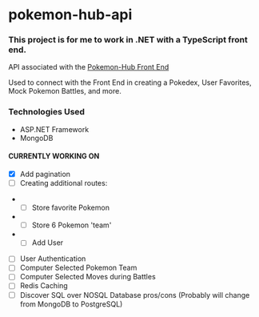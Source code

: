 # pokemon-hub-api
### This project is for me to work in .NET with a TypeScript front end. 
API associated with the [Pokemon-Hub Front End](https://github.com/kylegrabski/pokemon-hub) 

Used to connect with the Front End in creating a Pokedex, User Favorites, Mock Pokemon Battles, and more. 

### Technologies Used
- ASP.NET Framework 
- MongoDB 

#### CURRENTLY WORKING ON 
- [X] Add pagination
- [ ] Creating additional routes:
- - [ ] Store favorite Pokemon
- - [ ] Store 6 Pokemon 'team'
- - [ ] Add User
- [ ] User Authentication
- [ ] Computer Selected Pokemon Team
- [ ] Computer Selected Moves during Battles
- [ ] Redis Caching
- [ ] Discover SQL over NOSQL Database pros/cons (Probably will change from MongoDB to PostgreSQL)

